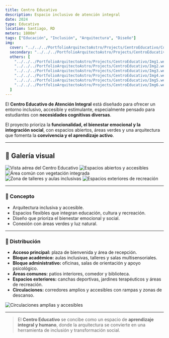 ```yaml
---
title: Centro Educativo
description: Espacio inclusivo de atención integral
date: 2024
type: Educativo
location: Santiago, RD
meters: 1800m²
tags: ["Educación", "Inclusión", "Arquitectura", "Diseño"]
img:
  cover: "../../../PortfolioArquitectoAstro/Projects/CentroEducativo/Cover.webp"
  secondary: "../../../PortfolioArquitectoAstro/Projects/CentroEducativo/Secondary.webp"
  others: [ 
    "../../../PortfolioArquitectoAstro/Projects/CentroEducativo/Img1.webp", 
    "../../../PortfolioArquitectoAstro/Projects/CentroEducativo/Img2.webp", 
    "../../../PortfolioArquitectoAstro/Projects/CentroEducativo/Img3.webp", 
    "../../../PortfolioArquitectoAstro/Projects/CentroEducativo/Img4.webp",
    "../../../PortfolioArquitectoAstro/Projects/CentroEducativo/Img5.webp",
    "../../../PortfolioArquitectoAstro/Projects/CentroEducativo/Img6.webp"
  ]
---
```


El **Centro Educativo de Atención Integral** está diseñado para ofrecer un entorno inclusivo, accesible y estimulante, especialmente pensado para estudiantes con **necesidades cognitivas diversas**.  

El proyecto prioriza la **funcionalidad, el bienestar emocional y la integración social**, con espacios abiertos, áreas verdes y una arquitectura que fomenta la **convivencia y el aprendizaje activo**.  

---

## 📸 Galería visual
<div class="grid grid-cols-1 sm:grid-cols-2 gap-6 my-6">
  <img src="../../../PortfolioArquitectoAstro/Projects/CentroEducativo/Img1.webp" alt="Vista aérea del Centro Educativo" class="w-full h-full rounded-xl shadow-md object-cover hover:scale-105 transition-transform duration-500"/>
  <img src="../../../PortfolioArquitectoAstro/Projects/CentroEducativo/Img2.webp" alt="Espacios abiertos y accesibles" class="w-full h-full rounded-xl shadow-md object-cover hover:scale-105 transition-transform duration-500"/>
  <img src="../../../PortfolioArquitectoAstro/Projects/CentroEducativo/Img3.webp" alt="Área común con vegetación integrada" class="w-full h-full rounded-xl shadow-md object-cover hover:scale-105 transition-transform duration-500"/>
  <img src="../../../PortfolioArquitectoAstro/Projects/CentroEducativo/Img4.webp" alt="Zona de talleres y aulas inclusivas" class="w-full h-full rounded-xl shadow-md object-cover hover:scale-105 transition-transform duration-500"/>
  <img src="../../../PortfolioArquitectoAstro/Projects/CentroEducativo/Img5.webp" alt="Espacios exteriores de recreación" class="w-full h-full rounded-xl shadow-md object-cover hover:scale-105 transition-transform duration-500"/>
</div>

---

### 🌱 Concepto
- Arquitectura inclusiva y accesible.  
- Espacios flexibles que integran educación, cultura y recreación.  
- Diseño que prioriza el bienestar emocional y social.  
- Conexión con áreas verdes y luz natural.  

---

### 📐 Distribución
- **Acceso principal:** plaza de bienvenida y área de recepción.  
- **Bloque académico:** aulas inclusivas, talleres y salas multisensoriales.  
- **Bloque administrativo:** oficinas, salas de orientación y apoyo psicológico.  
- **Áreas comunes:** patios interiores, comedor y biblioteca.  
- **Espacios exteriores:** canchas deportivas, jardines terapéuticos y áreas de recreación.  
- **Circulaciones:** corredores amplios y accesibles con rampas y zonas de descanso.  

<img src="../../../PortfolioArquitectoAstro/Projects/CentroEducativo/Img6.webp" alt="Circulaciones amplias y accesibles" class="w-full h-full rounded-xl shadow-md object-cover hover:scale-105 transition-transform duration-500"/>

---

> El **Centro Educativo** se concibe como un espacio de **aprendizaje integral y humano**, donde la arquitectura se convierte en una herramienta de inclusión y transformación social.
